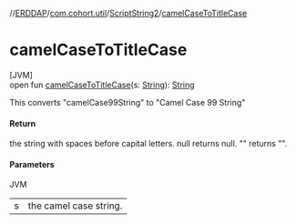 //[ERDDAP](../../../index.md)/[com.cohort.util](../index.md)/[ScriptString2](index.md)/[camelCaseToTitleCase](camel-case-to-title-case.md)

# camelCaseToTitleCase

[JVM]\
open fun [camelCaseToTitleCase](camel-case-to-title-case.md)(s: [String](https://docs.oracle.com/en/java/javase/21/docs/api/java.base/java/lang/String.html)): [String](https://docs.oracle.com/en/java/javase/21/docs/api/java.base/java/lang/String.html)

This converts &quot;camelCase99String&quot; to &quot;Camel Case 99 String&quot;

#### Return

the string with spaces before capital letters. null returns null. &quot;&quot; returns &quot;&quot;.

#### Parameters

JVM

| | |
|---|---|
| s | the camel case string. |